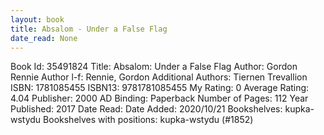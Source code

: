 ```yaml
---
layout: book
title: Absalom - Under a False Flag
date_read: None
---
```


Book Id: 35491824
Title: Absalom: Under a False Flag
Author: Gordon Rennie
Author l-f: Rennie, Gordon
Additional Authors: Tiernen Trevallion
ISBN: 1781085455
ISBN13: 9781781085455
My Rating: 0
Average Rating: 4.04
Publisher: 2000 AD
Binding: Paperback
Number of Pages: 112
Year Published: 2017
Date Read: 
Date Added: 2020/10/21
Bookshelves: kupka-wstydu
Bookshelves with positions: kupka-wstydu (#1852)

